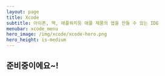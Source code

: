 ```yaml
---
layout: page
title: Xcode
subtitle: 아이폰, 맥, 애플워치등 애플 제품의 앱을 만들 수 있는 IDE
menubar: xcode_menu
hero_image: /img/xcode/xcode-hero.png
hero_height: is-medium
---
```


## 준비중이에요~!